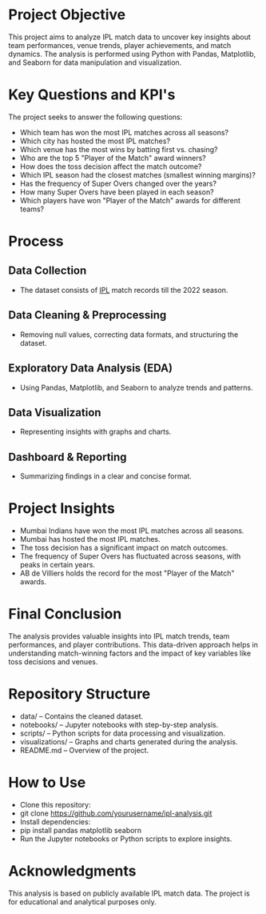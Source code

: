 # Project Objective
This project aims to analyze IPL match data to uncover key insights about team performances, venue trends, player achievements, and match dynamics. The analysis is performed using Python with Pandas, Matplotlib, and Seaborn for data manipulation and visualization.

# Key Questions and KPI's

The project seeks to answer the following questions:
- Which team has won the most IPL matches across all seasons?
-	Which city has hosted the most IPL matches?
-	Which venue has the most wins by batting first vs. chasing?
-	Who are the top 5 "Player of the Match" award winners?
-	How does the toss decision affect the match outcome?
-	Which IPL season had the closest matches (smallest winning margins)?
-	Has the frequency of Super Overs changed over the years?
-	How many Super Overs have been played in each season?
-	Which players have won "Player of the Match" awards for different teams?

# Process
## Data Collection 
- The dataset consists of <a href = "">IPL</a> match records till the 2022 season.
## Data Cleaning & Preprocessing 
- Removing null values, correcting data formats, and structuring the dataset.
## Exploratory Data Analysis (EDA) 
- Using Pandas, Matplotlib, and Seaborn to analyze trends and patterns.
## Data Visualization 
- Representing insights with graphs and charts.
## Dashboard & Reporting 
- Summarizing findings in a clear and concise format.

# Project Insights
- Mumbai Indians have won the most IPL matches across all seasons.
- Mumbai has hosted the most IPL matches.
- The toss decision has a significant impact on match outcomes.
- The frequency of Super Overs has fluctuated across seasons, with peaks in certain years.
- AB de Villiers holds the record for the most "Player of the Match" awards.

# Final Conclusion
The analysis provides valuable insights into IPL match trends, team performances, and player contributions. This data-driven approach helps in understanding match-winning factors and the impact of key variables like toss decisions and venues.

# Repository Structure
- data/ – Contains the cleaned dataset.
- notebooks/ – Jupyter notebooks with step-by-step analysis.
- scripts/ – Python scripts for data processing and visualization.
- visualizations/ – Graphs and charts generated during the analysis.
- README.md – Overview of the project.

# How to Use
- Clone this repository: 
- git clone https://github.com/yourusername/ipl-analysis.git
- Install dependencies: 
- pip install pandas matplotlib seaborn
- Run the Jupyter notebooks or Python scripts to explore insights.

# Acknowledgments
This analysis is based on publicly available IPL match data. The project is for educational and analytical purposes only.

